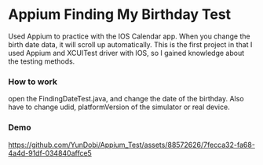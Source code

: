 # Appium Finding My Birthday Test #
Used Appium to practice with the IOS Calendar app. When you change the birth date data,
it will scroll up automatically. This is the first project in that I 
used Appium and XCUITest driver with IOS, so I gained knowledge about the testing methods.

### How to work ###
open the FindingDateTest.java, and change the date of the birthday.
Also have to change udid, platformVersion of the simulator or real device.

### Demo ###


https://github.com/YunDobi/Appium_Test/assets/88572626/7fecca32-fa68-4a4d-91df-034840affce5

